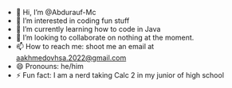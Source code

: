 - 👋 Hi, I’m @Abdurauf-Mc
- 👀 I’m interested in coding fun stuff
- 🌱 I’m currently learning how to code in Java
- 💞️ I’m looking to collaborate on nothing at the moment.
- 📫 How to reach me: shoot me an email at aakhmedovhsa.2022@gmail.com
- 😄 Pronouns: he/him
- ⚡ Fun fact: I am a nerd taking Calc 2 in my junior of high school


